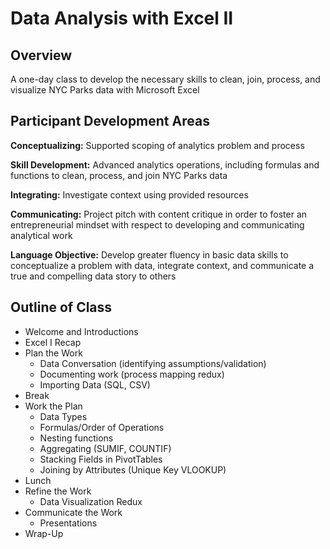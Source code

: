 # Data Analysis with Excel II

## Overview
A one-day class to develop the necessary skills to clean, join, process, and visualize NYC Parks data with Microsoft Excel

## Participant Development Areas
**Conceptualizing:** Supported scoping of analytics problem and process

**Skill Development:** Advanced analytics operations, including formulas and functions to clean, process, and join NYC Parks data

**Integrating:** Investigate context using provided resources

**Communicating:** Project pitch with content critique in order to foster an entrepreneurial mindset with respect to developing and communicating analytical work

**Language Objective:** Develop greater fluency in basic data skills to conceptualize a problem with data, integrate context, and communicate a true and compelling data story to others

## Outline of Class
+ Welcome and Introductions
+ Excel I Recap
+ Plan the Work
    + Data Conversation (identifying assumptions/validation)
    + Documenting work (process mapping redux)
    + Importing Data (SQL, CSV)
+ Break
+ Work the Plan
    + Data Types
    + Formulas/Order of Operations
    + Nesting functions
    + Aggregating (SUMIF, COUNTIF)
    + Stacking Fields in PivotTables
    + Joining by Attributes (Unique Key VLOOKUP)
+ Lunch
+ Refine the Work
    + Data Visualization Redux
+ Communicate the Work
    + Presentations
+ Wrap-Up

